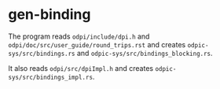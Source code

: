 # gen-binding

The program reads `odpi/include/dpi.h` and `odpi/doc/src/user_guide/round_trips.rst`
and creates `odpic-sys/src/bindings.rs` and `odpic-sys/src/bindings_blocking.rs`.

It also reads `odpi/src/dpiImpl.h` and creates `odpic-sys/src/bindings_impl.rs`.
